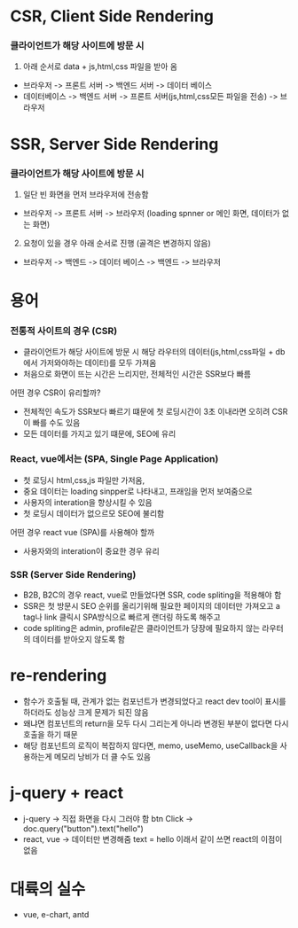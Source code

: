 # CSR, Client Side Rendering

### 클라이언트가 해당 사이트에 방문 시

1. 아래 순서로 data + js,html,css 파일을 받아 옴

- 브라우저 -> 프론트 서버 -> 백엔드 서버 -> 데이터 베이스
- 데이터베이스 -> 백엔드 서버 -> 프론트 서버(js,html,css모든 파일을 전송) -> 브라우저

# SSR, Server Side Rendering

### 클라이언트가 해당 사이트에 방문 시

1. 일단 빈 화면을 먼저 브라우저에 전송함

- 브라우저 -> 프론트 서버 -> 브라우저 (loading spnner or 메인 화면, 데이터가 없는 화면)

2. 요청이 있을 경우 아래 순서로 진행 (골격은 변경하지 않음)

- 브라우저 -> 백엔드 -> 데이터 베이스 -> 백엔드 -> 브라우저

# 용어

### 전통적 사이트의 경우 (CSR)

- 클라이언트가 해당 사이트에 방문 시 해당 라우터의 데이터(js,html,css파일 + db에서 가저와야하는 데이터)를 모두 가져옴
- 처음으로 화면이 뜨는 시간은 느리지만, 전체적인 시간은 SSR보다 빠름

어떤 경우 CSR이 유리할까?

- 전체적인 속도가 SSR보다 빠르기 떄문에 첫 로딩시간이 3초 이내라면 오히려 CSR이 빠를 수도 있음
- 모든 데이터를 가지고 있기 떄문에, SEO에 유리

### React, vue에서는 (SPA, Single Page Application)

- 첫 로딩시 html,css,js 파일만 가저옴,
- 중요 데이터는 loading sinpper로 나타내고, 프래임을 먼저 보여줌으로
- 사용자의 interation을 향상시킬 수 있음
- 첫 로딩시 데이터가 없으르모 SEO에 불리함

어떤 경우 react vue (SPA)를 사용해야 할까

- 사용자와의 interation이 중요한 경우 유리

### SSR (Server Side Rendering)

- B2B, B2C의 경우 react, vue로 만들었다면 SSR, code spliting을 적용해야 함
- SSR은 첫 방문시 SEO 순위를 올리기위해 필요한 페이지의 데이터만 가져오고 a tag나 link 클릭시 SPA방식으로 빠르게 랜더링 하도록 해주고
- code spliting은 admin, profile같은 클라이언트가 당장에 필요하지 않는 라우터의 데이터를 받아오지 않도록 함

# re-rendering

- 함수가 호출될 때, 관계가 없는 컴포넌트가 변경되었다고 react dev tool이 표시를 하더라도 성능상 크게 문제가 되진 않음
- 왜냐면 컴포넌트의 return을 모두 다시 그리는게 아니라 변경된 부분이 없다면 다시 호출을 하기 때문
- 해당 컴포넌트의 로직이 복잡하지 않다면, memo, useMemo, useCallback을 사용하는게 메모리 낭비가 더 클 수도 있음

# j-query + react

- j-query -> 직접 화면을 다시 그러야 함 btn Click -> doc.query("button").text("hello")
- react, vue -> 데이터만 변경해줌 text = hello 이래서 같이 쓰면 react의 이점이 없음

# 대륙의 실수

- vue, e-chart, antd

